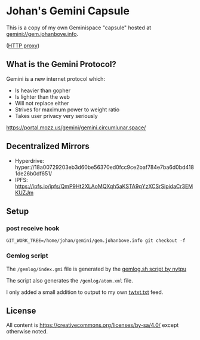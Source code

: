 # Johan's Gemini Capsule

This is a copy of my own Geminispace "capsule" hosted at <gemini://gem.johanbove.info>.

([HTTP proxy](https://portal.mozz.us/gemini/gem.johanbove.info/)) 

## What is the Gemini Protocol?

Gemini is a new internet protocol which:

- Is heavier than gopher
- Is lighter than the web
- Will not replace either
- Strives for maximum power to weight ratio
- Takes user privacy very seriously

<https://portal.mozz.us/gemini/gemini.circumlunar.space/>

## Decentralized Mirrors

- Hyperdrive: hyper://18a00729203eb3d60be56370ed0fcc9ce2baf784e7ba6d0bd4181de26b0df651/
- IPFS: https://ipfs.io/ipfs/QmP9Ht2XLAoMQXqh5aKSTA9qYzXCSrSipidaCr3EMKUZJm

## Setup
### post receive hook

    GIT_WORK_TREE=/home/johan/gemini/gem.johanbove.info git checkout -f

### Gemlog script

The `/gemlog/index.gmi` file is generated by the [gemlog.sh script by nytpu](https://tildegit.org/nytpu/gemlog.sh)

The script also generates the `/gemlog/atom.xml` file.

I only added a small addition to output to my own [twtxt.txt](https://johanbove.info/twtxt.txt) feed.

## License

All content is https://creativecommons.org/licenses/by-sa/4.0/ except otherwise noted.
